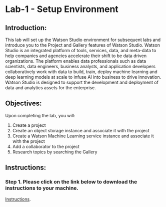 # Lab-1 - Setup Environment

## Introduction:

This lab will set up the Watson Studio environment for subsequent labs and introduce you to the Project and Gallery features of Watson Studio.  Watson Studio is an integrated platform of tools, services, data, and meta-data to help companies and agencies accelerate their shift to be data driven organizations.  The platform enables data professionals such as data scientists, data engineers, business analysts, and application developers collaboratively work with data to build, train, deploy machine learning and deep learning models at scale to infuse AI into business to drive innovation. Watson Studio is designed to support the development and deployment of data and analytics assets for the enterprise.  

## Objectives:

Upon completing the lab, you will:

1. Create a project 
1. Create an object storage instance and associate it with the project
1. Create a Watson Machine Learning service instance and associate it with the project
1. Add a collaborator to the project 
1. Research topics by searching the Gallery

## Instructions:

### Step 1.  Please click on the link below to download the instructions to your machine.

[Instructions](https://github.com/bleonardb3/DS_POT_01-30-2020/raw/master/Lab-1/SetupEnvironmentv7.0.pdf).





